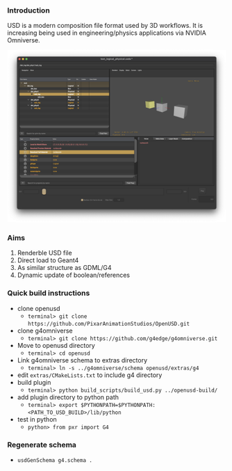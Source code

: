 

### Introduction

USD is a modern composition file format used by 3D workflows.
It is increasing being used in engineering/physics applications 
via NVIDIA Omniverse. 

![Example of usdview of G4-USD](./public/images/intro_image.png)

### Aims

1. Renderble USD file
2. Direct load to Geant4
3. As similar structure as GDML/G4
4. Dynamic update of boolean/references

### Quick build instructions

* clone openusd 
  * `terminal> git clone https://github.com/PixarAnimationStudios/OpenUSD.git `
* clone g4omniverse 
  * `terminal> git clone https://github.com/g4edge/g4omniverse.git`
* Move to openusd directory 
  * `terminal> cd openusd`
* Link g4omniverse schema to extras directory 
  * `terminal> ln -s ../g4omniverse/schema openusd/extras/g4`
* edit `extras/CMakeLists.txt` to include g4 directory
* build plugin 
  * `terminal> python build_scripts/build_usd.py ../openusd-build/`
* add plugin directory to python path
  * `terminal> export $PYTHONPATH=$PYTHONPATH:<PATH_TO_USD_BUILD>/lib/python`
* test in python 
  * `python> from pxr import G4`

### Regenerate schema

* `usdGenSchema g4.schema .`

